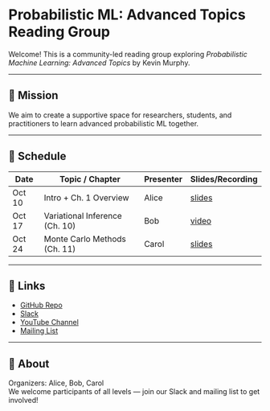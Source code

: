# Probabilistic ML: Advanced Topics Reading Group

Welcome! This is a community-led reading group exploring *Probabilistic Machine Learning: Advanced Topics* by Kevin Murphy.

---

## 📖 Mission
We aim to create a supportive space for researchers, students, and practitioners to learn advanced probabilistic ML together.

---

## 📅 Schedule

| Date       | Topic / Chapter                      | Presenter | Slides/Recording |
|------------|---------------------------------------|-----------|------------------|
| Oct 10     | Intro + Ch. 1 Overview                | Alice     | [slides]()       |
| Oct 17     | Variational Inference (Ch. 10)        | Bob       | [video]()        |
| Oct 24     | Monte Carlo Methods (Ch. 11)          | Carol     | [slides]()       |

---

## 🔗 Links
- [GitHub Repo](https://github.com/pml-reading-group)  
- [Slack](https://join.slack.com/...)  
- [YouTube Channel](https://youtube.com/...)  
- [Mailing List](https://...)  

---

## 🙌 About
Organizers: Alice, Bob, Carol  
We welcome participants of all levels — join our Slack and mailing list to get involved!
